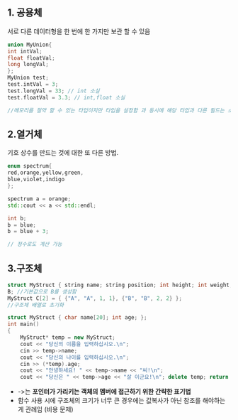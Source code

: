 ## 1. 공용체
서로 다른 데이터형을 한 번에 한 가지만 보관 할 수 있음

```cpp
union MyUnion{
int intVal;
float floatVal;
long longVal;
};
MyUnion test;
test.intVal = 3;
test.longVal = 33; // int 소실
test.floatVal = 3.3; // int,float 소실

//메모리를 절약 할 수 있는 타입이지만 타입을 설정함 과 동시에 해당 타입과 다른 필드는 소실됨 
```
## 2.열거체
기호 상수를 만드는 것에 대한 또 다른 방법.
```cpp
enum spectrum{
red,orange,yellow,green,
blue,violet,indigo
};

spectrum a = orange;
std::cout << a << std::endl;

int b;
b = blue;
b = blue + 3;

// 정수로도 계산 가능
```
## 3.구조체

```cpp
struct MyStruct { string name; string position; int height; int weight; } 
B; //기본값으로 B를 생성함
MyStruct C[2] = { {"A", "A", 1, 1}, {"B", "B", 2, 2} };
//구조체 배열로 초기화
```

```cpp
struct MyStruct { char name[20]; int age; }; 
int main()
{ 
	MyStruct* temp = new MyStruct; 
	cout << "당신의 이름을 입력하십시오.\n"; 
	cin >> temp->name; 
	cout << "당신의 나이를 입력하십시오.\n"; 
	cin >> (*temp).age; 
	cout << "안녕하세요! " << temp->name << "씨!\n"; 
	cout << "당신은 " << temp->age << "살 이군요!\n"; delete temp; return 0; }
```

- ->는 **포인터가 가리키는 객체의 멤버에 접근하기 위한 간략한 표기법**
- 함수 사용 시에 구조체의 크기가 너무 큰 경우에는 값복사가 아닌 참조를 해야하는게 관례임 (비용 문제)